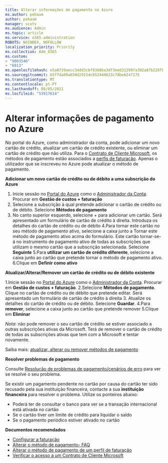 ```yaml
---
title: Alterar informações de pagamento no Azure
ms.author: pebaum
author: pebaum
manager: scotv
ms.audience: Admin
ms.topic: article
ms.service: o365-administration
ROBOTS: NOINDEX, NOFOLLOW
localization_priority: Priority
ms.collection: Adm_O365
ms.custom:
- "9003546"
- "6813"
ms.openlocfilehash: e5a0719aecc34dd3cbf0368ba3df3eed312997a392a87b220fbafc8b21b19aa6
ms.sourcegitcommit: b5f7da89a650d2915dc652449623c78be6247175
ms.translationtype: MT
ms.contentlocale: pt-PT
ms.lasthandoff: 08/05/2021
ms.locfileid: "53917614"
---
```

# <a name="change-payment-information-in-azure"></a>Alterar informações de pagamento no Azure

No portal do Azure, como administrador da conta, pode adicionar um novo cartão de crédito, atualizar um cartão de crédito existente, ou eliminar um cartão de crédito que não utiliza. Para o [Contrato de Cliente Microsoft](https://docs.microsoft.com/azure/billing/billing-how-to-change-credit-card?WT.mc_id=Portal-Microsoft_Azure_Support#check-access-to-a-microsoft-customer-agreement), os métodos de pagamento estão associados a [perfis de faturação](https://docs.microsoft.com/azure/billing/billing-how-to-change-credit-card?WT.mc_id=Portal-Microsoft_Azure_Support#change-payment-method-for-a-billing-profile). Apenas o utilizador que se inscreveu no Azure pode atualizar o método de pagamento.

**Adicionar um novo cartão de crédito ou de débito a uma subscrição do Azure**

1. Inicie sessão no [Portal do Azure](https://portal.azure.com/) como o [Administrador da Conta](https://docs.microsoft.com/azure/billing/billing-subscription-transfer?WT.mc_id=Portal-Microsoft_Azure_Support#whoisaa). Procurar em **Gestão de custos + faturação**
2. Selecione a subscrição à qual pretende adicionar o cartão de crédito ou de débito. Selecione **Métodos de pagamento**
3. No canto superior esquerdo, selecione + para adicionar um cartão. Será apresentado um formulário de cartão de crédito à direita. Introduza os detalhes do cartão de crédito ou de débito 4.Para tornar este cartão no seu método de pagamento ativo, selecione a caixa junto a Tornar este método de pagamento ativo acima do formulário. Este cartão tornar-se-á no instrumento de pagamento ativo de todas as subscrições que utilizam o mesmo cartão que a subscrição selecionada. Selecione **Seguinte** 5.Para **utilizar um cartão de crédito diferente**, selecione a caixa junto ao cartão que pretende tornar o método de pagamento ativo.
6.Clique em **Definir como ativo**

**Atualizar/Alterar/Remover um cartão de crédito ou de débito existente**

1.Inicie sessão no [Portal do Azure](https://portal.azure.com/) como o [Administrador da Conta](https://docs.microsoft.com/azure/billing/billing-subscription-transfer?WT.mc_id=Portal-Microsoft_Azure_Support#whoisaa). Procurar em **Gestão de custos + faturação**.
2.Selecione **Métodos de pagamento**. Clique no cartão de crédito ou de débito que pretende editar. Será apresentado um formulário de cartão de crédito à direita 3. Atualize os detalhes do cartão de crédito ou de débito. Selecione **Guardar**.
4.Para **remover**, selecione a caixa junto ao cartão que pretende remover 5.Clique em **Eliminar**

_Nota_: não pode remover o seu cartão de crédito se estiver associado a outras subscrições ativas da Microsoft. Terá de remover o cartão de crédito de todas as subscrições ativas que tem com a Microsoft e tentar novamente.

Saiba mais: [atualizar, alterar ou remover métodos de pagamento](https://docs.microsoft.com/azure/billing/billing-how-to-change-credit-card?WT.mc_id=Portal-Microsoft_Azure_Support)

**Resolver problemas de pagamento**

Consulte [Resolução de problemas de pagamento/cenários de erro](https://support.microsoft.com/help/4505172/troubleshooting-payment-issues) para ver se resolve o seu problema.

Se existir um pagamento pendente no cartão por causa do cartão ter sido recusado pela sua instituição financeira, contacte a sua **instituição financeira** para resolver o problema. Utilize os ponteiros abaixo:

- Poderá ter de consultar o banco para ver se a transação internacional está ativada no cartão
- Se o cartão tiver um limite de crédito para liquidar o saldo
- Se o pagamento periódico estiver ativado no cartão

**Documentos recomendados**

- [Configurar a faturação](https://azure.microsoft.com/pricing/invoicing/)
- [Alterar o método de pagamento- FAQ](https://docs.microsoft.com/azure/billing/billing-how-to-change-credit-card?WT.mc_id=Portal-Microsoft_Azure_Support#frequently-asked-questions)
- [Alterar o método de pagamento de um perfil de faturação](https://docs.microsoft.com/azure/billing/billing-how-to-change-credit-card?WT.mc_id=Portal-Microsoft_Azure_Support#change-payment-method-for-a-billing-profile)
- [Verificar o acesso a um Contrato de Cliente Microsoft](https://docs.microsoft.com/azure/billing/billing-how-to-change-credit-card?WT.mc_id=Portal-Microsoft_Azure_Support#check-access-to-a-microsoft-customer-agreement)